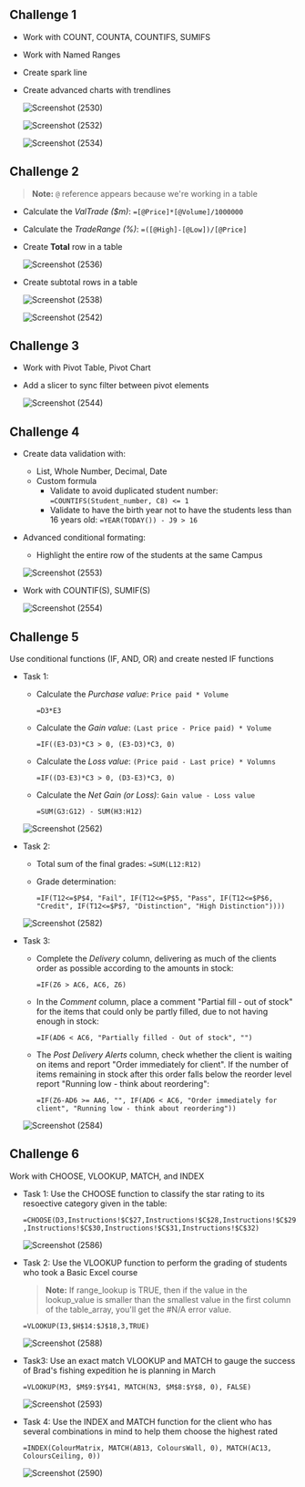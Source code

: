 ## Challenge 1
- Work with COUNT, COUNTA, COUNTIFS, SUMIFS
- Work with Named Ranges
- Create spark line
- Create advanced charts with trendlines
  
  ![Screenshot (2530)](https://github.com/mk-duong/learn-excel/assets/151535478/47d749b5-bd41-4add-b033-b6893641df54)

  ![Screenshot (2532)](https://github.com/mk-duong/learn-excel/assets/151535478/257dcf19-4dfd-46b0-b36c-3eea2078245e)

  ![Screenshot (2534)](https://github.com/mk-duong/learn-excel/assets/151535478/27ba932c-c61b-4c12-9a2a-68071249064b)

## Challenge 2
> **Note:** `@` reference appears because we're working in a table
- Calculate the *ValTrade ($m)*: `=[@Price]*[@Volume]/1000000`
- Calculate the *TradeRange (%)*: `=([@High]-[@Low])/[@Price]`
  
- Create **Total** row in a table
  
  ![Screenshot (2536)](https://github.com/mk-duong/learn-excel/assets/151535478/2389de8b-c3a4-4865-92f0-f76227761c9c)

- Create subtotal rows in a table

  ![Screenshot (2538)](https://github.com/mk-duong/learn-excel/assets/151535478/d4931b76-5b6e-40ed-a2f2-f05366c51de5)
  
  ![Screenshot (2542)](https://github.com/mk-duong/learn-excel/assets/151535478/303a6817-ced8-4366-9024-3c676ac9a745)

## Challenge 3
- Work with Pivot Table, Pivot Chart
- Add a slicer to sync filter between pivot elements

  ![Screenshot (2544)](https://github.com/mk-duong/learn-excel/assets/151535478/9d508c4a-f4bd-46c2-8040-93e0b2058a0c)

## Challenge 4
- Create data validation with:
  + List, Whole Number, Decimal, Date
  + Custom formula
     + Validate to avoid duplicated student number: `=COUNTIFS(Student_number, C8) <= 1`
     + Validate to have the birth year not to have the students less  than 16 years old: `=YEAR(TODAY()) - J9 > 16`

- Advanced conditional formating:
  + Highlight the entire row of the students at the same Campus

  ![Screenshot (2553)](https://github.com/mk-duong/learning-materials/assets/151535478/6cffc952-7348-464c-83ff-7e0bdd08952f) 

- Work with COUNTIF(S), SUMIF(S)
  
  ![Screenshot (2554)](https://github.com/mk-duong/learning-materials/assets/151535478/d20e0157-0bb1-4ffb-b74d-ab3663465aa7)

## Challenge 5
Use conditional functions (IF, AND, OR) and create nested IF functions

- Task 1:
  + Calculate the *Purchase value*: `Price paid * Volume`

    ```=D3*E3```

  + Calculate the *Gain value*: `(Last price - Price paid) * Volume`

    ```=IF((E3-D3)*C3 > 0, (E3-D3)*C3, 0)```

  + Calculate the *Loss value*: `(Price paid - Last price) * Volumns`

    ```=IF((D3-E3)*C3 > 0, (D3-E3)*C3, 0)```

  + Calculate the *Net Gain (or Loss)*: `Gain value - Loss value`

    ```=SUM(G3:G12) - SUM(H3:H12)```

  ![Screenshot (2562)](https://github.com/mk-duong/learning-materials/assets/151535478/b95fbce7-f097-49e5-b37d-e2f2db8e9f75)

- Task 2:
  + Total sum of the final grades: `=SUM(L12:R12)`
  + Grade determination: 
  
    ```=IF(T12<=$P$4, "Fail", IF(T12<=$P$5, "Pass", IF(T12<=$P$6, "Credit", IF(T12<=$P$7, "Distinction", "High Distinction"))))```

  ![Screenshot (2582)](https://github.com/mk-duong/learning-materials/assets/151535478/b0ad8903-e10c-42c9-8f92-adea0493b47b)

- Task 3:
  + Complete the *Delivery* column, delivering as much of the clients order as possible according to the amounts in stock:

    ```=IF(Z6 > AC6, AC6, Z6)```

  + In the *Comment* column, place a comment "Partial fill - out of stock" for the items that could only be partly filled, due to not having enough in stock:

    ```=IF(AD6 < AC6, "Partially filled - Out of stock", "")```

  + The *Post Delivery Alerts* column, check whether the client is waiting on items and report "Order immediately for client". If the number of items remaining in stock after this order falls below the reorder level report "Running low - think about reordering":

    ```=IF(Z6-AD6 >= AA6, "", IF(AD6 < AC6, "Order immediately for client", "Running low - think about reordering"))```

  ![Screenshot (2584)](https://github.com/mk-duong/learning-materials/assets/151535478/8485d0bc-f340-40f1-a91d-8c479e6fb112)


## Challenge 6
Work with CHOOSE, VLOOKUP, MATCH, and INDEX

- Task 1: Use the CHOOSE function to classify the star rating to its resoective category given in the table:

  ```=CHOOSE(D3,Instructions!$C$27,Instructions!$C$28,Instructions!$C$29,Instructions!$C$30,Instructions!$C$31,Instructions!$C$32)```
  
  ![Screenshot (2586)](https://github.com/mk-duong/learning-materials/assets/151535478/967ef625-bc74-47db-84a7-6d580282dcd2)


- Task 2: Use the VLOOKUP function to perform the grading of students who took a Basic Excel course

  > **Note:** If range_lookup is TRUE, then if the value in the lookup_value is smaller than the smallest value in the first column of the table_array, you'll get the #N/A error value.

  ```=VLOOKUP(I3,$H$14:$J$18,3,TRUE)```

  ![Screenshot (2588)](https://github.com/mk-duong/learning-materials/assets/151535478/6a19926c-5cd0-437f-8201-b44c6e22c17f)


- Task3: Use an exact match VLOOKUP and MATCH to gauge the success of Brad's fishing expedition he is planning in March

  ```=VLOOKUP(M3, $M$9:$Y$41, MATCH(N3, $M$8:$Y$8, 0), FALSE)```

  ![Screenshot (2593)](https://github.com/mk-duong/learning-materials/assets/151535478/a57f3f96-a792-4098-8a2e-cc3985621d47)


- Task 4: Use the INDEX and MATCH function for the client who has several combinations in mind to help them choose the highest rated

  ```=INDEX(ColourMatrix, MATCH(AB13, ColoursWall, 0), MATCH(AC13, ColoursCeiling, 0))```

  ![Screenshot (2590)](https://github.com/mk-duong/learning-materials/assets/151535478/dd2b163a-fb70-4716-84a9-1ce75d22f562)


